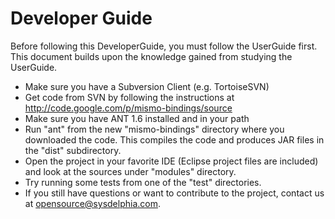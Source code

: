 # Developer Guide #

Before following this DeveloperGuide, you must follow the UserGuide first. This document builds upon the knowledge gained from studying the UserGuide.

  * Make sure you have a Subversion Client (e.g. TortoiseSVN)
  * Get code from SVN by following the instructions at http://code.google.com/p/mismo-bindings/source
  * Make sure you have ANT 1.6 installed and in your path
  * Run "ant" from the new "mismo-bindings" directory where you downloaded the code. This compiles the code and produces JAR files in the "dist" subdirectory.
  * Open the project in your favorite IDE (Eclipse project files are included) and look at the sources under "modules" directory.
  * Try running some tests from one of the "test" directories.
  * If you still have questions or want to contribute to the project, contact us at [opensource@sysdelphia.com](mailto:opensource@sysdelphia.com).